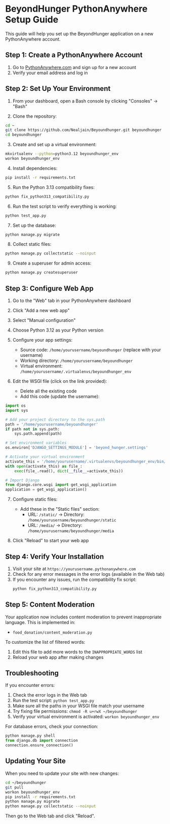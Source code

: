 # BeyondHunger PythonAnywhere Setup Guide

This guide will help you set up the BeyondHunger application on a new PythonAnywhere account.

## Step 1: Create a PythonAnywhere Account

1. Go to [PythonAnywhere.com](https://www.pythonanywhere.com/) and sign up for a new account
2. Verify your email address and log in

## Step 2: Set Up Your Environment

1. From your dashboard, open a Bash console by clicking "Consoles" → "Bash"

2. Clone the repository:
```bash
cd ~
git clone https://github.com/Nealjain/Beyoundhunger.git beyoundhunger
cd beyoundhunger
```

3. Create and set up a virtual environment:
```bash
mkvirtualenv --python=python3.12 beyoundhunger_env
workon beyoundhunger_env
```

4. Install dependencies:
```bash
pip install -r requirements.txt
```

5. Run the Python 3.13 compatibility fixes:
```bash
python fix_python313_compatibility.py
```

6. Run the test script to verify everything is working:
```bash
python test_app.py
```

7. Set up the database:
```bash
python manage.py migrate
```

8. Collect static files:
```bash
python manage.py collectstatic --noinput
```

9. Create a superuser for admin access:
```bash
python manage.py createsuperuser
```

## Step 3: Configure Web App

1. Go to the "Web" tab in your PythonAnywhere dashboard
2. Click "Add a new web app"
3. Select "Manual configuration"
4. Choose Python 3.12 as your Python version

5. Configure your app settings:
   - Source code: `/home/yourusername/beyoundhunger` (replace with your username)
   - Working directory: `/home/yourusername/beyoundhunger`
   - Virtual environment: `/home/yourusername/.virtualenvs/beyoundhunger_env`

6. Edit the WSGI file (click on the link provided):
   - Delete all the existing code
   - Add this code (update the username):

```python
import os
import sys

# Add your project directory to the sys.path
path = '/home/yourusername/beyoundhunger'
if path not in sys.path:
    sys.path.append(path)

# Set environment variables
os.environ['DJANGO_SETTINGS_MODULE'] = 'beyond_hunger.settings'

# Activate your virtual environment
activate_this = '/home/yourusername/.virtualenvs/beyoundhunger_env/bin/activate_this.py'
with open(activate_this) as file_:
    exec(file_.read(), dict(__file__=activate_this))

# Import Django
from django.core.wsgi import get_wsgi_application
application = get_wsgi_application()
```

7. Configure static files:
   - Add these in the "Static files" section:
     - URL: `/static/` → Directory: `/home/yourusername/beyoundhunger/static`
     - URL: `/media/` → Directory: `/home/yourusername/beyoundhunger/media`

8. Click "Reload" to start your web app

## Step 4: Verify Your Installation

1. Visit your site at `https://yourusername.pythonanywhere.com`
2. Check for any error messages in the error logs (available in the Web tab)
3. If you encounter any issues, run the compatibility fix script:
   ```bash
   python fix_python313_compatibility.py
   ```

## Step 5: Content Moderation

Your application now includes content moderation to prevent inappropriate language. This is implemented in:
- `food_donation/content_moderation.py`

To customize the list of filtered words:
1. Edit this file to add more words to the `INAPPROPRIATE_WORDS` list
2. Reload your web app after making changes

## Troubleshooting

If you encounter errors:

1. Check the error logs in the Web tab
2. Run the test script: `python test_app.py`
3. Make sure all the paths in your WSGI file match your username
4. Try fixing file permissions: `chmod -R u+rwX ~/beyoundhunger`
5. Verify your virtual environment is activated: `workon beyoundhunger_env`

For database errors, check your connection:
```python
python manage.py shell
from django.db import connection
connection.ensure_connection()
```

## Updating Your Site

When you need to update your site with new changes:

```bash
cd ~/beyoundhunger
git pull
workon beyoundhunger_env
pip install -r requirements.txt
python manage.py migrate
python manage.py collectstatic --noinput
```

Then go to the Web tab and click "Reload". 